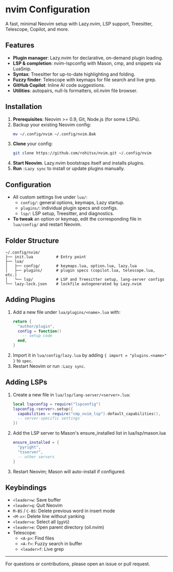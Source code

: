 # nvim Configuration

A fast, minimal Neovim setup with Lazy.nvim, LSP support, Treesitter, Telescope, Copilot, and more.

## Features

- **Plugin manager**: Lazy.nvim for declarative, on-demand plugin loading.
- **LSP & completion**: nvim-lspconfig with Mason, cmp, and snippets via LuaSnip.
- **Syntax**: Treesitter for up-to-date highlighting and folding.
- **Fuzzy finder**: Telescope with keymaps for file search and live grep.
- **GitHub Copilot**: Inline AI code suggestions.
- **Utilities**: autopairs, null-ls formatters, oil.nvim file browser.

## Installation

1. **Prerequisites**: Neovim >= 0.9, Git, Node.js (for some LSPs).
2. Backup your existing Neovim config:
   ```sh
   mv ~/.config/nvim ~/.config/nvim.Bak
   ```
3. **Clone** your config:
   ```sh
   git clone https://github.com/rohitsx/nvim.git ~/.config/nvim
   ```
4. **Start Neovim**. Lazy.nvim bootstraps itself and installs plugins.
5. **Run** `:Lazy sync` to install or update plugins manually.

## Configuration

- All custom settings live under `lua/`:
  - `config/`: general options, keymaps, Lazy startup.
  - `plugins/`: individual plugin specs and configs.
  - `lsp/`: LSP setup, Treesitter, and diagnostics.
- **To tweak** an option or keymap, edit the corresponding file in `lua/config/` and restart Neovim.

## Folder Structure

```
~/.config/nvim/
├── init.lua          # Entry point
├── lua/
│   ├── config/       # keymaps.lua, option.lua, lazy.lua
│   ├── plugins/      # plugin specs (copilot.lua, telescope.lua, etc.)
│   └── lsp/          # LSP and Treesitter setup, lang-server configs
└── lazy-lock.json    # lockfile autogenerated by Lazy.nvim
```

## Adding Plugins

1. Add a new file under `lua/plugins/<name>.lua` with:
   ```lua
   return {
     "author/plugin",
     config = function()
       -- setup code
     end,
   }
   ```
2. Import it in `lua/config/lazy.lua` by adding `{ import = "plugins.<name>" }` to `spec`.
3. Restart Neovim or run `:Lazy sync`.

## Adding LSPs

1. Create a new file in `lua/lsp/lang-server/<server>.lua`:
   ```lua
   local lspconfig = require("lspconfig")
   lspconfig.<server>.setup({
     capabilities = require("cmp_nvim_lsp").default_capabilities(),
     -- server-specific settings
   })
   ```
2. Add the LSP server to Mason's ensure_installed list in lua/lsp/mason.lua
   ```lua
   ensure_installed = {
     "pyright",
     "tsserver",
     -- other servers
   }
   ```
3. Restart Neovim; Mason will auto-install if configured.

## Keybindings

- `<leader>w`: Save buffer
- `<leader>q`: Quit Neovim
- `M-BS` / `C-BS`: Delete previous word in insert mode
- `<M-x>`: Delete line without yanking
- `<leader>a`: Select all (`ggVG`)
- `<leader>e`: Open parent directory (oil.nvim)
- Telescope:
  - `<A-p>`: Find files
  - `<A-f>`: Fuzzy search in buffer
  - `<leader>f`: Live grep

---

For questions or contributions, please open an issue or pull request.
